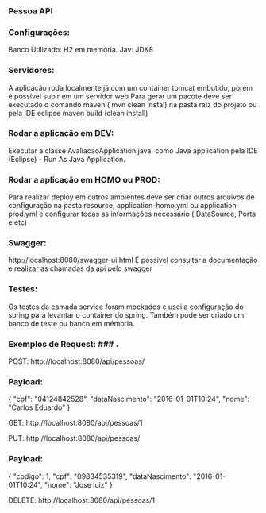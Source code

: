 ### Pessoa API ###

### Configurações: ### 
Banco Utilizado: H2 em memória.
Jav: JDK8

###  Servidores: ### 
A aplicação roda localmente já com um container tomcat embutido, porém é possível subir em um servidor web 
Para gerar um pacote deve ser executado o comando maven ( mvn clean instal) na pasta raiz do projeto ou pela IDE eclipse maven build (clean install)

### Rodar a aplicação em DEV:  ### 
Executar a classe AvaliacaoApplication.java, como Java application pela IDE (Eclipse) - Run As Java Application.

### Rodar a aplicação em HOMO ou PROD: ### 
Para realizar deploy em outros ambientes deve ser criar outros arquivos de configuração na pasta resource, application-homo.yml ou application-prod.yml e configurar todas as informações necessário ( DataSource, Porta e etc)

### Swagger: ### 
http://localhost:8080/swagger-ui.html 
É possivel consultar a documentação e realizar as chamadas da api pelo swagger 

### Testes: ### 	
Os testes da camada service foram mockados e usei a configuração do spring para levantar o container do spring.
Também pode ser criado um banco de teste ou banco em mémoria.



### Exemplos de Request: ### .
POST: 
http://localhost:8080/api/pessoas/

### Payload: ###
{
  "cpf": "04124842528",
  "dataNascimento": "2016-01-01T10:24",
  "nome": "Carlos Eduardo"
}


GET: 
http://localhost:8080/api/pessoas/1

PUT: 
http://localhost:8080/api/pessoas/

### Payload: ###
{
  "codigo": 1,
  "cpf": "09834535319",
  "dataNascimento": "2016-01-01T10:24",
  "nome": "Jose luiz"
}

DELETE: 
http://localhost:8080/api/pessoas/1



